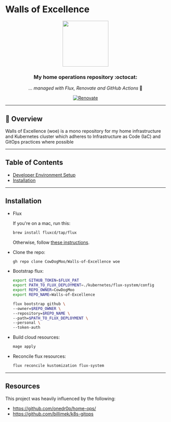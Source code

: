 # Walls of Excellence

<div align="center">

<img src="https://camo.githubusercontent.com/5b298bf6b0596795602bd771c5bddbb963e83e0f/68747470733a2f2f692e696d6775722e636f6d2f7031527a586a512e706e67" align="center" width="144px" height="144px"/>

### My home operations repository :octocat:

_... managed with Flux, Renovate and GitHub Actions_ 🤖

</div>

<div align="center">

[![Renovate](https://github.com/CowDogMoo/Walls-of-Excellence/actions/workflows/renovate.yaml/badge.svg)](https://github.com/CowDogMoo/Walls-of-Excellence/actions/workflows/renovate.yaml)

</div>

---

## 📖 Overview

Walls of Excellence (woe) is a mono repository for my home
infrastructure and Kubernetes cluster which adheres to
Infrastructure as Code (IaC) and GitOps practices where possible

---

## Table of Contents

- [Developer Environment Setup](docs/dev.md)
- [Installation](#installation)

---

## Installation

- Flux

  If you're on a mac, run this:

  ```bash
  brew install fluxcd/tap/flux
  ```

  Otherwise, follow [these instructions](https://fluxcd.io/flux/installation/).

- Clone the repo:

  ```bash
  gh repo clone CowDogMoo/Walls-of-Excellence woe
  ```

- Bootstrap flux:

  ```bash
  export GITHUB_TOKEN=$FLUX_PAT
  export PATH_TO_FLUX_DEPLOYMENT=./kubernetes/flux-system/config
  export REPO_OWNER=CowDogMoo
  export REPO_NAME=Walls-of-Excellence

  flux bootstrap github \
  --owner=$REPO_OWNER \
  --repository=$REPO_NAME \
  --path=$PATH_TO_FLUX_DEPLOYMENT \
  --personal \
  --token-auth
  ```

- Build cloud resources:

  ```bash
  mage apply
  ```

- Reconcile flux resources:

  ```bash
  flux reconcile kustomization flux-system
  ```

---

## Resources

This project was heavily influenced by the following:

- <https://github.com/onedr0p/home-ops/>
- <https://github.com/billimek/k8s-gitops>
